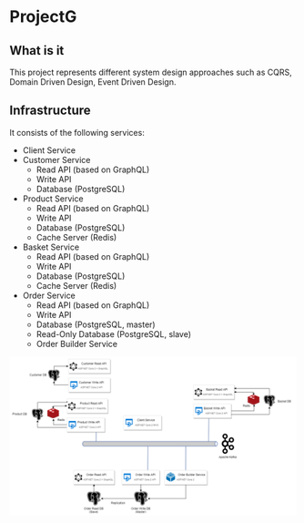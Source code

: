 # ProjectG

## What is it

This project represents different system design approaches such as CQRS, Domain Driven Design, Event Driven Design.

## Infrastructure

It consists of the following services:

* Client Service
* Customer Service
  * Read API (based on GraphQL)
  * Write API
  * Database (PostgreSQL)
* Product Service
  * Read API (based on GraphQL)
  * Write API
  * Database (PostgreSQL)
  * Cache Server (Redis)
* Basket Service
  * Read API (based on GraphQL)
  * Write API
  * Database (PostgreSQL)
  * Cache Server (Redis)
* Order Service
  * Read API (based on GraphQL)
  * Write API
  * Database (PostgreSQL, master)
  * Read-Only Database (PostgreSQL, slave)
  * Order Builder Service

![Infrastructure](./images/Infrastructure_Diagram.png)

